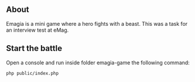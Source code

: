 ## About
Emagia is a mini game where a hero fights with a beast.
This was a task for an interview test at eMag.

## Start the battle
Open a console and run inside folder emagia-game the following command:
```
php public/index.php
```
